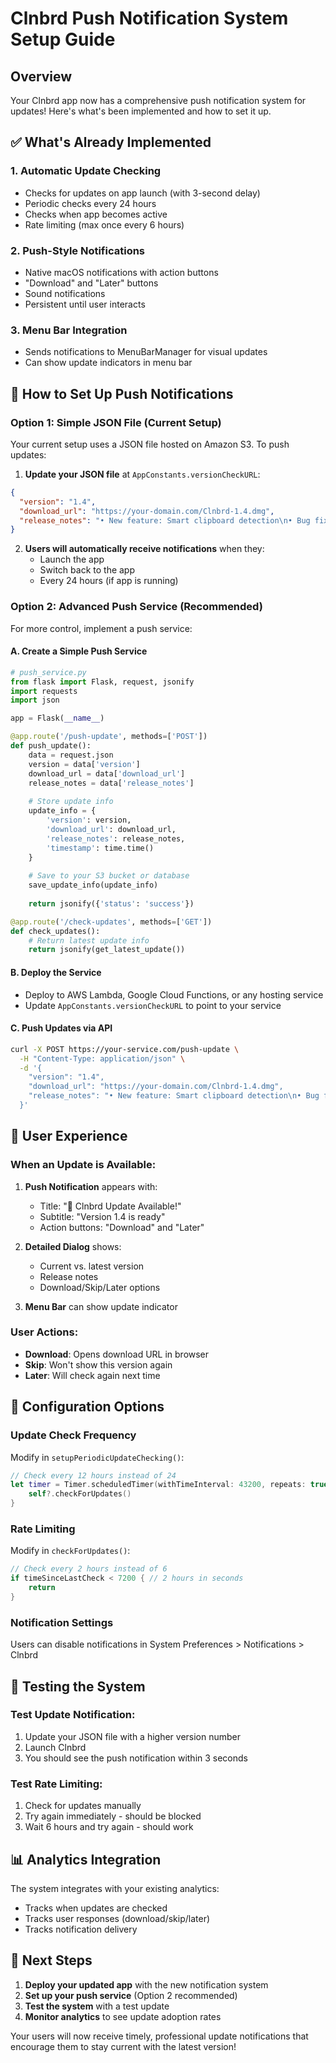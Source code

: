 # Clnbrd Push Notification System Setup Guide

## Overview
Your Clnbrd app now has a comprehensive push notification system for updates! Here's what's been implemented and how to set it up.

## ✅ What's Already Implemented

### 1. **Automatic Update Checking**
- Checks for updates on app launch (with 3-second delay)
- Periodic checks every 24 hours
- Checks when app becomes active
- Rate limiting (max once every 6 hours)

### 2. **Push-Style Notifications**
- Native macOS notifications with action buttons
- "Download" and "Later" buttons
- Sound notifications
- Persistent until user interacts

### 3. **Menu Bar Integration**
- Sends notifications to MenuBarManager for visual updates
- Can show update indicators in menu bar

## 🚀 How to Set Up Push Notifications

### Option 1: Simple JSON File (Current Setup)
Your current setup uses a JSON file hosted on Amazon S3. To push updates:

1. **Update your JSON file** at `AppConstants.versionCheckURL`:
```json
{
  "version": "1.4",
  "download_url": "https://your-domain.com/Clnbrd-1.4.dmg",
  "release_notes": "• New feature: Smart clipboard detection\n• Bug fixes and performance improvements\n• Enhanced accessibility support"
}
```

2. **Users will automatically receive notifications** when they:
   - Launch the app
   - Switch back to the app
   - Every 24 hours (if app is running)

### Option 2: Advanced Push Service (Recommended)
For more control, implement a push service:

#### A. Create a Simple Push Service
```python
# push_service.py
from flask import Flask, request, jsonify
import requests
import json

app = Flask(__name__)

@app.route('/push-update', methods=['POST'])
def push_update():
    data = request.json
    version = data['version']
    download_url = data['download_url']
    release_notes = data['release_notes']
    
    # Store update info
    update_info = {
        'version': version,
        'download_url': download_url,
        'release_notes': release_notes,
        'timestamp': time.time()
    }
    
    # Save to your S3 bucket or database
    save_update_info(update_info)
    
    return jsonify({'status': 'success'})

@app.route('/check-updates', methods=['GET'])
def check_updates():
    # Return latest update info
    return jsonify(get_latest_update())
```

#### B. Deploy the Service
- Deploy to AWS Lambda, Google Cloud Functions, or any hosting service
- Update `AppConstants.versionCheckURL` to point to your service

#### C. Push Updates via API
```bash
curl -X POST https://your-service.com/push-update \
  -H "Content-Type: application/json" \
  -d '{
    "version": "1.4",
    "download_url": "https://your-domain.com/Clnbrd-1.4.dmg",
    "release_notes": "• New feature: Smart clipboard detection\n• Bug fixes and performance improvements"
  }'
```

## 📱 User Experience

### When an Update is Available:
1. **Push Notification** appears with:
   - Title: "🚀 Clnbrd Update Available!"
   - Subtitle: "Version 1.4 is ready"
   - Action buttons: "Download" and "Later"

2. **Detailed Dialog** shows:
   - Current vs. latest version
   - Release notes
   - Download/Skip/Later options

3. **Menu Bar** can show update indicator

### User Actions:
- **Download**: Opens download URL in browser
- **Skip**: Won't show this version again
- **Later**: Will check again next time

## 🔧 Configuration Options

### Update Check Frequency
Modify in `setupPeriodicUpdateChecking()`:
```swift
// Check every 12 hours instead of 24
let timer = Timer.scheduledTimer(withTimeInterval: 43200, repeats: true) { [weak self] _ in
    self?.checkForUpdates()
}
```

### Rate Limiting
Modify in `checkForUpdates()`:
```swift
// Check every 2 hours instead of 6
if timeSinceLastCheck < 7200 { // 2 hours in seconds
    return
}
```

### Notification Settings
Users can disable notifications in System Preferences > Notifications > Clnbrd

## 🎯 Testing the System

### Test Update Notification:
1. Update your JSON file with a higher version number
2. Launch Clnbrd
3. You should see the push notification within 3 seconds

### Test Rate Limiting:
1. Check for updates manually
2. Try again immediately - should be blocked
3. Wait 6 hours and try again - should work

## 📊 Analytics Integration

The system integrates with your existing analytics:
- Tracks when updates are checked
- Tracks user responses (download/skip/later)
- Tracks notification delivery

## 🚀 Next Steps

1. **Deploy your updated app** with the new notification system
2. **Set up your push service** (Option 2 recommended)
3. **Test the system** with a test update
4. **Monitor analytics** to see update adoption rates

Your users will now receive timely, professional update notifications that encourage them to stay current with the latest version!
